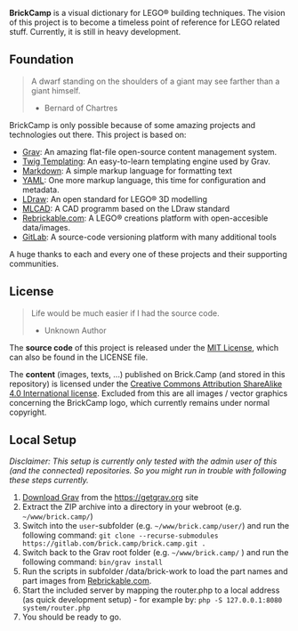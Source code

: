 **BrickCamp** is a visual dictionary for LEGO® building techniques. The vision of this project is to become a timeless point of reference for LEGO related stuff. Currently, it is still in heavy development.


## Foundation
> A dwarf standing on the shoulders of a giant may see farther than a giant himself.
> - Bernard of Chartres

BrickCamp is only possible because of some amazing projects and technologies out there. This project is based on:

- [Grav](https://getgrav.org/): An amazing flat-file open-source content management system.
- [Twig Templating](http://twig.sensiolabs.org/): An easy-to-learn templating engine used by Grav.
- [Markdown](https://en.wikipedia.org/wiki/Markdown): A simple markup language for formatting text
- [YAML](http://yaml.org/): One more markup language, this time for configuration and metadata.
- [LDraw](http://www.ldraw.org/): An open standard for LEGO® 3D modelling
- [MLCAD](http://mlcad.lm-software.com/): A CAD programm based on the LDraw standard
- [Rebrickable.com](https://rebrickable.com/): A LEGO® creations platform with open-accesible data/images.
- [GitLab](http://gitlab.com/): A source-code versioning platform with many additional tools

A huge thanks to each and every one of these projects and their supporting communities.


## License
> Life would be much easier if I had the source code.
> - Unknown Author

The **source code** of this project is released under the [MIT License](https://choosealicense.com/licenses/mit/), which can also be found in the LICENSE file.

The **content** (images, texts, ...) published on Brick.Camp (and stored in this repository) is licensed under the [Creative Commons Attribution ShareAlike 4.0 International license](https://choosealicense.com/licenses/cc-by-sa-4.0/). Excluded from this are all images / vector graphics concerning the BrickCamp logo, which currently remains under normal copyright.


## Local Setup
_Disclaimer: This setup is currently only tested with the admin user of this (and the connected) repositories. So you might run in trouble with following these steps currently._

1. [Download Grav](http://getgrav.org/downloads) from the https://getgrav.org site
2. Extract the ZIP archive into a directory in your webroot (e.g. `~/www/brick.camp/`)
3. Switch into the `user`-subfolder (e.g. `~/www/brick.camp/user/`) and run the following command:
`git clone --recurse-submodules https://gitlab.com/brick.camp/brick.camp.git .`
4. Switch back to the Grav root folder (e.g. `~/www/brick.camp/` ) and run the following command:
`bin/grav install`
5. Run the scripts in subfolder /data/brick-work to load the part names and part images from [Rebrickable.com](https://rebrickable.com/downloads/).
6. Start the included server by mapping the router.php to a local address (as quick development setup) - for example by:
`php -S 127.0.0.1:8080 system/router.php`
7. You should be ready to go.
